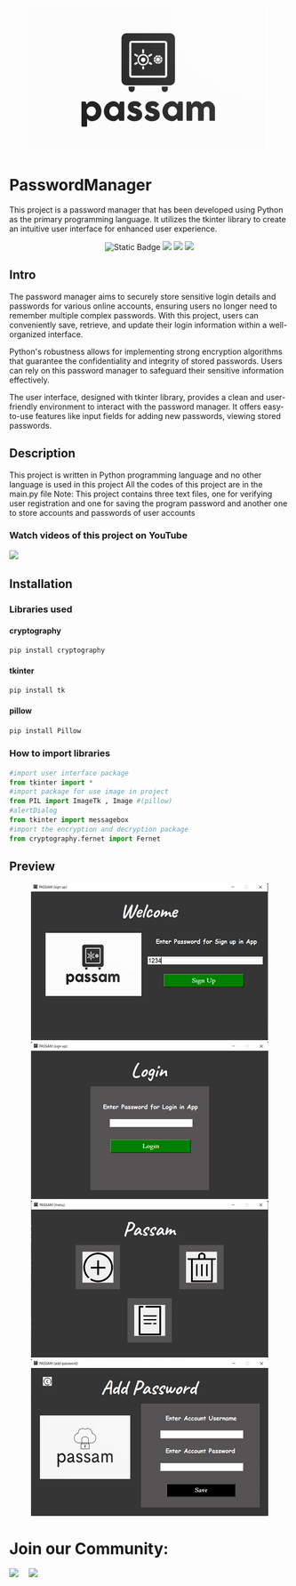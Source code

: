 <p align="center">
  <img src="ProjectFile/logo.jpg" />
</p>

# PasswordManager
This project is a password manager that has been developed using Python as the primary programming language. It utilizes the tkinter library to create an intuitive user interface for enhanced user experience.

<p align="center">
  <a heref="https://www.python.org/downloads/"><img alt="Static Badge" src="https://img.shields.io/badge/python-blue?logo=python&logoColor=yellow"/></a>
  <a href="https://pypi.org/project/tk/"><img src="https://img.shields.io/badge/pypi-Tk-blue"/></a>
  <a href="https://pypi.org/project/cryptography/"><img src="https://img.shields.io/badge/pypi-cryptography%2041.0.3-red.svg"/></a>
  <a href="https://pypi.org/project/Pillow/"><img src="https://img.shields.io/badge/pypi-Pillow%2010.0.0-green.svg"/></a>
</p>

## Intro
The password manager aims to securely store sensitive login details and passwords for various online accounts, ensuring users no longer need to remember multiple complex passwords. With this project, users can conveniently save, retrieve, and update their login information within a well-organized interface.

Python's robustness allows for implementing strong encryption algorithms that guarantee the confidentiality and integrity of stored passwords. Users can rely on this password manager to safeguard their sensitive information effectively.

The user interface, designed with tkinter library, provides a clean and user-friendly environment to interact with the password manager. It offers easy-to-use features like input fields for adding new passwords, viewing stored passwords.
## Description
This project is written in Python programming language and no other language is used in this project
All the codes of this project are in the main.py file
Note: This project contains three text files, one for verifying user registration and one for saving the program password
and another one to store accounts and passwords of user accounts
### Watch videos of this project on YouTube
<a href="https://www.youtube.com/channel/UC_S-8rbb5mkflavd4kzHdzg"><img src="https://img.shields.io/badge/mojtaba%20golab-white?logo=youtube&logoColor=red"></a>

## Installation
### Libraries used
#### cryptography
```bash
pip install cryptography
```
#### tkinter
```bash
pip install tk
```
#### pillow
```bash
pip install Pillow
```
### How to import libraries
```python
#import user interface package
from tkinter import *
#import package for use image in project
from PIL import ImageTk , Image #(pillow)
#alertDialog
from tkinter import messagebox
#import the encryption and decryption package
from cryptography.fernet import Fernet
```
## Preview
<p align="center">
  <img src="Preview/signup2.png" />
  <img src="Preview/login2.png" />
  <img src="Preview/menu2.png" />
  <img src="Preview/addpass2.png" />
</p>

# Join our Community:
  <a href="https://www.youtube.com/channel/UC_S-8rbb5mkflavd4kzHdzg">
    <img width="80px" src="https://www.vectorlogo.zone/logos/youtube/youtube-icon.svg" /></a>&ensp;&nbsp;&nbsp;
    <a href="https://www.instagram.com/mojtabagolab1/">
    <img width="80px" src="https://www.vectorlogo.zone/logos/instagram/instagram-icon.svg" />

